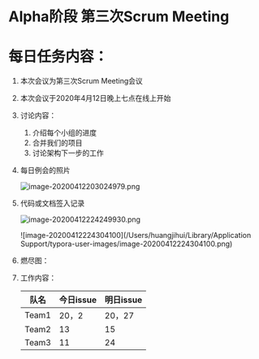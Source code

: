 # Alpha阶段 第三次Scrum Meeting

# 每日任务内容：

1. 本次会议为第三次Scrum Meeting会议

2. 本次会议于2020年4月12日晚上七点在线上开始

3. 讨论内容：

   1. 介绍每个小组的进度
   2. 合并我们的项目
   3. 讨论架构下一步的工作

4. 每日例会的照片

   ![image-20200412203024979.png](https://i.loli.net/2020/04/15/Vxz7dc6STZy8AUk.png)

5. 代码或文档签入记录

   ![image-20200412224249930.png](https://i.loli.net/2020/04/15/LSre5Am8WoDE6vt.png)

   ![image-20200412224304100](/Users/huangjihui/Library/Application Support/typora-user-images/image-20200412224304100.png)

6. 燃尽图：

7. 工作内容：

   | 队名  | 今日issue | 明日issue |
   | ----- | --------- | --------- |
   | Team1 | 20，2     | 20，27    |
   | Team2 | 13        | 15        |
   | Team3 | 11        | 24        |

   